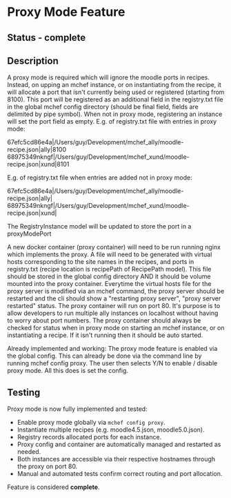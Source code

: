 # Proxy Mode Feature

## Status - complete

## Description

A proxy mode is required which will ignore the moodle ports in recipes. Instead, on upping an mchef instance, or on instantiating from the recipe, it will allocate a port that isn't currently being used or registered (starting from 8100). This port will be registered as an additional field in the registry.txt file in the global mchef config directory (should be final field, fields are delimited by pipe symbol). When not in proxy mode, registering an instance will set the port field as empty. E.g. of registry.txt file with entries in proxy mode:

67efc5cd86e4a|/Users/guy/Development/mchef_ally/moodle-recipe.json|ally|8100
68975349nkngf|/Users/guy/Development/mchef_xund/moodle-recipe.json|xund|8101

E.g. of registry.txt file when entries are added not in proxy mode:

67efc5cd86e4a|/Users/guy/Development/mchef_ally/moodle-recipe.json|ally|
68975349nkngf|/Users/guy/Development/mchef_xund/moodle-recipe.json|xund|

The RegistryInstance model will be updated to store the port in a proxyModePort

A new docker container (proxy container) will need to be run running nginx which implements the proxy. A file will need to be generated with virtual hosts corresponding to the site names in the recipes, and ports in registry.txt (recipe location is recipePath of RecipePath model). This file should be stored in the global config directory AND it should be volume mounted into the proxy container. Everytime the virtual hosts file for the proxy server is modified via an mchef command, the proxy server should be restarted and the cli should show a "restarting proxy server", "proxy server restarted" status.
The proxy container will run on port 80. It's purpose is to allow developers to run multiple ally instances on localhost without having to worry about port numbers. The proxy container should always be checked for status when in proxy mode on starting an mchef instance, or on instantiating a recipe. If it isn't running then it should be auto started.

Already implemented and working:
The proxy mode feature is enabled via the global config. This can already be done via the command line by running mchef config proxy.
The user then selects Y/N to enable / disable proxy mode. All this does is set the config.

## Testing

Proxy mode is now fully implemented and tested:

- Enable proxy mode globally via `mchef config proxy`.
- Instantiate multiple recipes (e.g. moodle4.5.json, moodle5.0.json).
- Registry records allocated ports for each instance.
- Proxy config and container are automatically managed and restarted as needed.
- Both instances are accessible via their respective hostnames through the proxy on port 80.
- Manual and automated tests confirm correct routing and port allocation.

Feature is considered **complete**.
